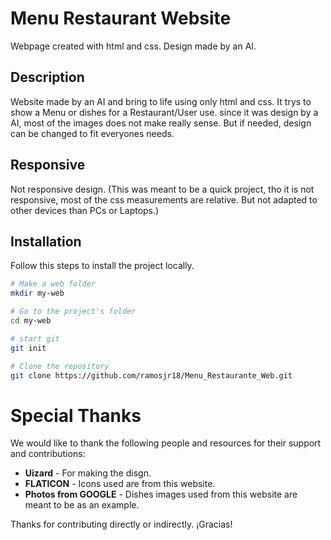 # Menu Restaurant Website

Webpage created with html and css.
Design made by an AI.

## Description

Website made by an AI and bring to life using only html and css. It trys to show a Menu or dishes for a Restaurant/User use. since it was design by a AI, most of the images does not make really sense. But if needed, design can be changed to fit everyones needs. 

## Responsive

Not responsive design. (This was meant to be a quick project, tho it is not responsive, most of the css measurements are relative. But not adapted to other devices than PCs or Laptops.)

## Installation

Follow this steps to install the project locally.

```bash
# Make a web folder
mkdir my-web

# Go to the project's folder
cd my-web

# start git 
git init

# Clone the repository
git clone https://github.com/ramosjr18/Menu_Restaurante_Web.git

```

# Special Thanks

We would like to thank the following people and resources for their support and contributions:

- **Uizard** - For making the disgn.
- **FLATICON** - Icons used are from this website.
- **Photos from GOOGLE** - Dishes images used from this website are meant to be as an example.

Thanks for contributing directly or indirectly. ¡Gracias!

